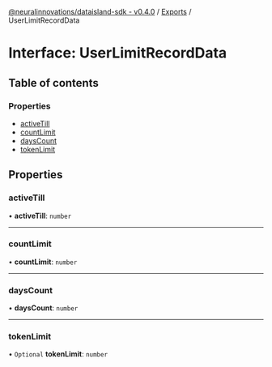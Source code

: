 [@neuralinnovations/dataisland-sdk - v0.4.0](../../README.md) / [Exports](../modules.md) / UserLimitRecordData

# Interface: UserLimitRecordData

## Table of contents

### Properties

- [activeTill](UserLimitRecordData.md#activetill)
- [countLimit](UserLimitRecordData.md#countlimit)
- [daysCount](UserLimitRecordData.md#dayscount)
- [tokenLimit](UserLimitRecordData.md#tokenlimit)

## Properties

### activeTill

• **activeTill**: `number`

___

### countLimit

• **countLimit**: `number`

___

### daysCount

• **daysCount**: `number`

___

### tokenLimit

• `Optional` **tokenLimit**: `number`
